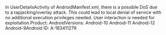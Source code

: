 In UserDetailsActivity of AndroidManifest.xml, there is a possible DoS due to a tapjacking/overlay attack. This could lead to local denial of service with no additional execution privileges needed. User interaction is needed for exploitation.Product: AndroidVersions: Android-10 Android-11 Android-12 Android-9Android ID: A-183411279